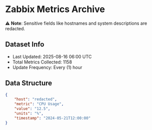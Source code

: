 # Zabbix Metrics Archive

⚠️ **Note**: Sensitive fields like hostnames and system descriptions are redacted.

## Dataset Info
- Last Updated: 2025-08-16 06:00 UTC
- Total Metrics Collected: 1158
- Update Frequency: Every (1) hour

## Data Structure
```json
{
    "host": "redacted",
    "metric": "CPU Usage",
    "value": "12.5",
    "units": "%",
    "timestamp": "2024-05-21T12:00:00"
}
```
